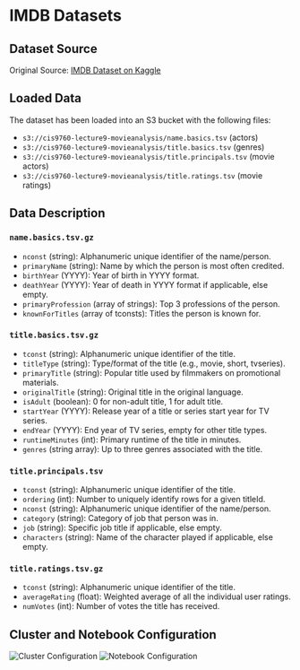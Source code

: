 # IMDB Datasets

## Dataset Source
Original Source: [IMDB Dataset on Kaggle](https://www.kaggle.com/datasets/ashirwadsangwan/imdb-dataset)

## Loaded Data
The dataset has been loaded into an S3 bucket with the following files:
- `s3://cis9760-lecture9-movieanalysis/name.basics.tsv` (actors)
- `s3://cis9760-lecture9-movieanalysis/title.basics.tsv` (genres)
- `s3://cis9760-lecture9-movieanalysis/title.principals.tsv` (movie actors)
- `s3://cis9760-lecture9-movieanalysis/title.ratings.tsv` (movie ratings)

## Data Description
### `name.basics.tsv.gz`
- `nconst` (string): Alphanumeric unique identifier of the name/person.
- `primaryName` (string): Name by which the person is most often credited.
- `birthYear` (YYYY): Year of birth in YYYY format.
- `deathYear` (YYYY): Year of death in YYYY format if applicable, else empty.
- `primaryProfession` (array of strings): Top 3 professions of the person.
- `knownForTitles` (array of tconsts): Titles the person is known for.

### `title.basics.tsv.gz`
- `tconst` (string): Alphanumeric unique identifier of the title.
- `titleType` (string): Type/format of the title (e.g., movie, short, tvseries).
- `primaryTitle` (string): Popular title used by filmmakers on promotional materials.
- `originalTitle` (string): Original title in the original language.
- `isAdult` (boolean): 0 for non-adult title, 1 for adult title.
- `startYear` (YYYY): Release year of a title or series start year for TV series.
- `endYear` (YYYY): End year of TV series, empty for other title types.
- `runtimeMinutes` (int): Primary runtime of the title in minutes.
- `genres` (string array): Up to three genres associated with the title.

### `title.principals.tsv`
- `tconst` (string): Alphanumeric unique identifier of the title.
- `ordering` (int): Number to uniquely identify rows for a given titleId.
- `nconst` (string): Alphanumeric unique identifier of the name/person.
- `category` (string): Category of job that person was in.
- `job` (string): Specific job title if applicable, else empty.
- `characters` (string): Name of the character played if applicable, else empty.

### `title.ratings.tsv.gz`
- `tconst` (string): Alphanumeric unique identifier of the title.
- `averageRating` (float): Weighted average of all the individual user ratings.
- `numVotes` (int): Number of votes the title has received.

## Cluster and Notebook Configuration
![Cluster Configuration](<img width="481" alt="image" src="https://github.com/linalan1231/IMDB/assets/70352593/acf30f48-4e5b-458d-9283-2d4df4bbafb1">)
![Notebook Configuration](<img width="357" alt="image" src="https://github.com/linalan1231/IMDB/assets/70352593/b017ebfe-9193-4e0d-87fb-5c7d42d19a3d">)
